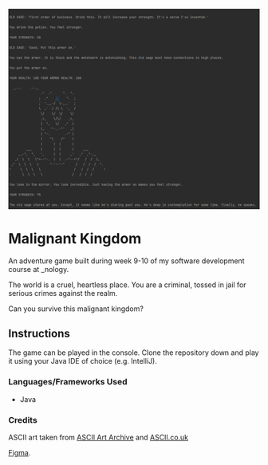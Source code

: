 ﻿![alt text](./readme_head.png)

# Malignant Kingdom

An adventure game built during week 9-10 of my software development course at _nology. 

The world is a cruel, heartless place. You are a criminal, tossed in jail for serious crimes against the realm.

Can you survive this malignant kingdom? 

## Instructions

The game can be played in the console. Clone the repository down and play it using your Java IDE of choice (e.g. IntelliJ).

### Languages/Frameworks Used

* Java

### Credits

ASCII art taken from [ASCII Art Archive](https://www.asciiart.eu/) and [ASCII.co.uk](https://ascii.co.uk/art)

[Figma](https://www.figma.com/file/UQ7NcCBE9NScccttfMR9e2/Portfolio---Week-1?node-id=0%3A1). 